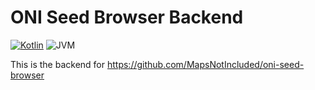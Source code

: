 # ONI Seed Browser Backend

[![Kotlin](https://img.shields.io/badge/kotlin-2.1.21-blue.svg?logo=kotlin)](httpw://kotlinlang.org)
![JVM](https://img.shields.io/badge/-JVM-gray.svg?style=flat)

This is the backend for https://github.com/MapsNotIncluded/oni-seed-browser
